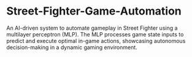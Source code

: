 # Street-Fighter-Game-Automation
An AI-driven system to automate gameplay in Street Fighter using a multilayer perceptron (MLP). The MLP processes game state inputs to predict and execute optimal in-game actions, showcasing autonomous decision-making in a dynamic gaming environment.
